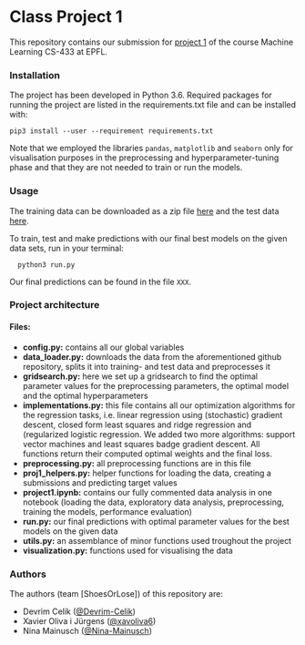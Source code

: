 # Class Project 1

This repository contains our submission for [project 1](https://github.com/epfml/ML_course/blob/master/projects/project1/project1_description.pdf) of the course Machine Learning CS-433 at EPFL.


### Installation
The project has been developed in Python 3.6. Required packages for running the project are listed in the requirements.txt file and can be installed with:

```
pip3 install --user --requirement requirements.txt
```

Note that we employed the libraries `pandas`, `matplotlib` and `seaborn` only for visualisation purposes in the preprocessing and hyperparameter-tuning phase and that they are not needed to train or run the models.

### Usage

The training data can be downloaded as a zip file [here](https://github.com/epfml/ML_course/blob/master/projects/project1/data/train.csv.zip?raw=true=)
and the test data [here](https://github.com/epfml/ML_course/blob/master/projects/project1/data/test.csv.zip?raw=true).

To train, test and make predictions with our final best models on the given data sets, run in your terminal:
```
  python3 run.py
``` 

Our final predictions can be found in the file `XXX`.

### Project architecture

#### Files:

- **config.py:** contains all our global variables
- **data_loader.py:** downloads the data from the aforementioned github repository, splits it into training- and test data and preprocesses it
- **gridsearch.py:** here we set up a gridsearch to find the optimal parameter values for the preprocessing parameters, the optimal model and the optimal hyperparameters
- **implementations.py:** this file contains all our optimization algorithms for the regression tasks, i.e. linear regression using (stochastic) gradient descent, closed form least squares and ridge regression and (regularized logistic regression. We added two more algorithms: support vector machines and least squares badge gradient descent. All functions return their computed optimal weights and the final loss.
- **preprocessing.py:** all preprocessing functions are in this file
- **proj1_helpers.py:** helper functions for loading the data, creating a submissions and predicting target values
- **project1.ipynb:** contains our fully commented data analysis in one notebook (loading the data, exploratory data analysis, preprocessing, training the models, performance evaluation)
- **run.py:** our final predictions with optimal parameter values for the best models on the given data
- **utils.py:** an assemblance of minor functions used troughout the project
- **visualization.py:** functions used for visualising the data


### Authors

The authors (team \[ShoesOrLose]) of this repository are:
- Devrim Celik ([@Devrim-Celik](https://github.com/Devrim-Celik))
- Xavier Oliva i Jürgens ([@xavoliva6](https://github.com/xavoliva6))
- Nina Mainusch ([@Nina-Mainusch](https://github.com/Nina-Mainusch))

